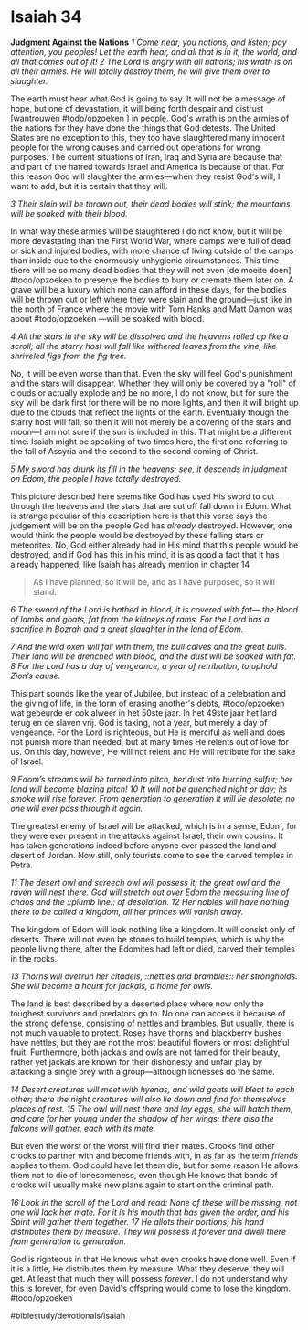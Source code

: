 # Isaiah 34
**Judgment Against the Nations**
*1 Come near, you nations, and listen;*
*pay attention, you peoples!*
*Let the earth hear, and all that is in it,*
*the world, and all that comes out of it!*
*2 The Lord is angry with all nations;*
*his wrath is on all their armies.*
*He will totally destroy them,*
*he will give them over to slaughter.*

The earth must hear what God is going to say. It will not be a message of hope, but one of devastation, it will being forth despair and distrust [wantrouwen #todo/opzoeken ] in people. 
God's wrath is on the armies of the nations for they have done the things that God detests. The United States are no exception to this, they too have slaughtered many innocent people for the wrong causes and carried out operations for wrong purposes. The current situations of Iran, Iraq and Syria are because that and part of the hatred towards Israel and America is because of that. 
For this reason God will slaughter the armies—when they resist God's will, I want to add, but it is certain that they will. 

*3 Their slain will be thrown out,*
*their dead bodies will stink;*
*the mountains will be soaked with their blood.*

In what way these armies will be slaughtered I do not know, but it will be more devastating than the First World War, where camps were full of dead or sick and injured bodies, with more chance of living outside of the camps than inside due to the enormously unhygienic circumstances. 
This time there will be so many dead bodies that they will not even [de moeite doen] #todo/opzoeken  to preserve the bodies to bury or cremate them later on. A grave will be a luxury which none can afford in these days, for the bodies will be thrown out or left where they were slain and the ground—just like in the north of France where the movie with Tom Hanks and Matt Damon was about #todo/opzoeken —will be soaked with blood.

*4 All the stars in the sky will be dissolved*
*and the heavens rolled up like a scroll;*
*all the starry host will fall*
*like withered leaves from the vine,*
*like shriveled figs from the fig tree.*

No, it will be even worse than that. Even the sky will feel God's punishment and the stars will disappear. Whether they will only be covered by a "roll" of clouds or actually explode and be no more, I do not know, but for sure the sky will be dark first for there will be no more lights, and then it will bright up due to the clouds that reflect the lights of the earth.
Eventually though the starry host will fall, so then it will not merely be a covering of the stars and moon—I am not sure if the sun is included in this. That might be a different time. 
Isaiah might be speaking of two times here, the first one referring to the fall of Assyria and the second to the second coming of Christ.

*5 My sword has drunk its fill in the heavens;*
*see, it descends in judgment on Edom,*
*the people I have totally destroyed.*

This picture described here seems like God has used His sword to cut through the heavens and the stars that are cut off fall down in Edom. What is strange peculiar of this description here is that this verse says the judgement will be on the people God has *already* destroyed. However, one would think the people would be destroyed by these falling stars or meteorites. No, God either already had in His mind that this people would be destroyed, and if God has this in his mind, it is as good a fact that it has already happened, like Isaiah has already mention in chapter 14
> As I have planned, so it will be, and as I have purposed, so it will stand.  

*6 The sword of the Lord is bathed in blood,*
*it is covered with fat—*
*the blood of lambs and goats,*
*fat from the kidneys of rams.*
*For the Lord has a sacrifice in Bozrah*
*and a great slaughter in the land of Edom.*



*7 And the wild oxen will fall with them,*
*the bull calves and the great bulls.*
*Their land will be drenched with blood,*
*and the dust will be soaked with fat.*
*8 For the Lord has a day of vengeance,*
*a year of retribution, to uphold Zion’s cause.*

This part sounds like the year of Jubilee, but instead of a celebration and the giving of life, in the form of erasing another's debts, #todo/opzoeken  wat gebeurde er ook alweer in het 50ste jaar. In het 49ste jaar het land terug en de slaven vrij.
God is taking, not a year, but merely a day of vengeance. For the Lord is righteous, but He is merciful as well and does not punish more than needed, but at many times He relents out of love for us. 
On this day, however, He will not relent and He will retribute for the sake of Israel.

*9 Edom’s streams will be turned into pitch,*
*her dust into burning sulfur;*
*her land will become blazing pitch!*
*10 It will not be quenched night or day;*
*its smoke will rise forever.*
*From generation to generation it will lie desolate;*
*no one will ever pass through it again.*

The greatest enemy of Israel will be attacked, which is in a sense, Edom, for they were ever present in the attacks against Israel, their own cousins. 
It has taken generations indeed before anyone ever passed the land and desert of Jordan. Now still, only tourists come to see the carved temples in Petra.

*11 The desert owl and screech owl will possess it;*
*the great owl and the raven will nest there.*
*God will stretch out over Edom*
*the measuring line of chaos*
*and the ::plumb line:: of desolation.*
*12 Her nobles will have nothing there to be called a kingdom,*
*all her princes will vanish away.*

The kingdom of Edom will look nothing like a kingdom. It will consist only of deserts. There will not even be stones to build temples, which is why the people living there, after the Edomites had left or died, carved their temples in the rocks. 

*13 Thorns will overrun her citadels,*
*::nettles and brambles:: her strongholds.*
*She will become a haunt for jackals,*
*a home for owls.*

The land is best described by a deserted place where now only the toughest survivors and predators go to. No one can access it  because of the strong defense, consisting of nettles and brambles. But usually, there is not much valuable to protect. Roses have thorns and blackberry bushes have nettles, but they are not the most beautiful flowers or most delightful fruit. Furthermore, both jackals and owls are not famed for their beauty, rather yet jackals are known for their dishonesty and unfair play by attacking a single prey with a group—although lionesses do the same. 

*14 Desert creatures will meet with hyenas,*
*and wild goats will bleat to each other;*
*there the night creatures will also lie down*
*and find for themselves places of rest.*
*15 The owl will nest there and lay eggs,*
*she will hatch them, and care for her young*
*under the shadow of her wings;*
*there also the falcons will gather,*
*each with its mate.*

But even the worst of the worst will find their mates. Crooks find other crooks to partner with and become friends with, in as far as the term *friends* applies to them. God could have let them die, but for some reason He allows them not to die of lonesomeness, even though He knows that bands of crooks will usually make new plans again to start on the criminal path. 

*16 Look in the scroll of the Lord and read:*
*None of these will be missing,*
*not one will lack her mate.*
*For it is his mouth that has given the order,*
*and his Spirit will gather them together.*
*17 He allots their portions;*
*his hand distributes them by measure.*
*They will possess it forever*
*and dwell there from generation to generation.*

God is righteous in that He knows what even crooks have done well. Even if it is a little, He distributes them by measure. What they deserve, they will get. At least that much they will possess *forever*. I do not understand why this is forever, for even David's offspring would come to lose the kingdom. #todo/opzoeken 

#biblestudy/devotionals/isaiah
